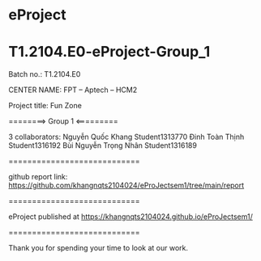 # eProject
# T1.2104.E0-eProject-Group_1
Batch no.: T1.2104.E0


CENTER NAME: FPT – Aptech – HCM2

Project title: Fun Zone

========> Group 1 <=========

3 collaborators: 
            Nguyễn Quốc Khang	          Student1313770
            Đinh Toàn Thịnh	            Student1316192
            Bùi Nguyễn Trọng Nhân	      Student1316189

                 
============================

github report link: https://github.com/khangnqts2104024/eProJectsem1/tree/main/report

============================

eProject published at https://khangnqts2104024.github.io/eProJectsem1/

============================

Thank you for spending your time to look at our work.
